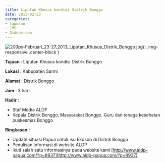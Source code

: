 ```yaml
---
title: Liputan Khusus kondisi Distrik Bonggo
date: 2013-02-23
categories:
- laporan
- CMS
- Aldepe.com
---
```


![200px-Februari_23-27_2013_Liputan_Khusus_Distrik_Bonggo.jpg](/uploads/200px-Februari_23-27_2013_Liputan_Khusus_Distrik_Bonggo.jpg){: .img-responsive .center-block }

**Tujuan** : Liputan Khusus kondisi Distrik Bonggo

**Lokasi** : Kabupaten Sarmi

**Alamat** : Distrik Bonggo

**Jam** : 3 hari

**Hadir** : 
* Staf Media ALDP
* Kepala Distrik Bonggo, Masyarakat Bonggo, Guru dan tenaga kesehatan puskesmas Bonggo

**Ringkasan** : 
* Update situasi Papua untuk isu Ekosob di Distrik Bonggo
* Penulisan informasi di website ALDP
* Ikuti salah satu informasinya pada website kami [http://www.aldp-papua.com/?p=8937](http://www.aldp-papua.com/?p=8937)
